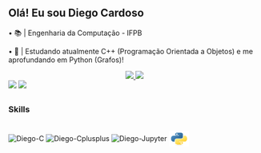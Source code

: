 ## Olá! Eu sou Diego Cardoso

• 📚 | Engenharia da Computação - IFPB

• 📜 | Estudando atualmente C++ (Programação Orientada a Objetos) e me aprofundando em Python (Grafos)!

<div align="center">
  <a href="https://github.com/diegoCBorba">
  <img height="155em" src="https://github-readme-stats.vercel.app/api?username=diegoCBorba&show_icons=true&theme=algolia&include_all_commits=true&count_private=true"/>
  <img height="155em" src="https://github-readme-stats.vercel.app/api/top-langs/?username=diegoCBorba&layout=compact&langs_count=7&theme=algolia"/>
</div>

<div> 
  <a href="https://www.instagram.com/d.iegoborba" target="_blank"><img src="https://img.shields.io/badge/-Instagram-%23E4405F?style=for-the-badge&logo=instagram&logoColor=white" target="_blank"></a>
  <a href="https://www.linkedin.com/in/diego-cardoso-15a624220" target="_blank"><img src="https://img.shields.io/badge/-LinkedIn-%230077B5?style=for-the-badge&logo=linkedin&logoColor=white" target="_blank"></a> 

##

### Skills

</div>
<div style="display: inline_block"><br>    
  <img align="center" alt="Diego-C" height="30" width="40" src="https://cdn.jsdelivr.net/gh/devicons/devicon/icons/c/c-plain.svg" />
  <img align="center" alt="Diego-Cplusplus" height="30" width="40" src="https://cdn.jsdelivr.net/gh/devicons/devicon/icons/cplusplus/cplusplus-plain.svg" />
  <img align="center" alt="Diego-Jupyter" height="30" width="40" src="https://cdn.jsdelivr.net/gh/devicons/devicon/icons/jupyter/jupyter-original-wordmark.svg" />
  <img align="center" alt="Diego-Python" height="30" width="40" src="https://raw.githubusercontent.com/devicons/devicon/master/icons/python/python-original.svg">
</div>
